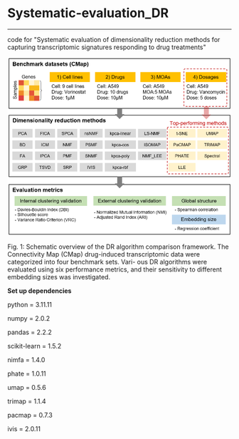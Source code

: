 # Systematic-evaluation_DR
-----
code for "Systematic evaluation of dimensionality reduction methods for capturing transcriptomic signatures responding to drug treatments"


![Intro](https://github.com/sysbiolab-ysk/Systematic-evaluation_DR/blob/main/Data/Intro.png)


Fig. 1: Schematic overview of the DR algorithm comparison framework. The Connectivity
Map (CMap) drug-induced transcriptomic data were categorized into four benchmark sets. Vari-
ous DR algorithms were evaluated using six performance metrics, and their sensitivity to different
embedding sizes was investigated.


**Set up dependencies**


python = 3.11.11

numpy = 2.0.2

pandas = 2.2.2

scikit-learn = 1.5.2

nimfa = 1.4.0 

phate = 1.0.11

umap = 0.5.6

trimap = 1.1.4

pacmap = 0.7.3

ivis = 2.0.11







